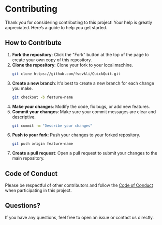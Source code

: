 # Contributing

Thank you for considering contributing to this project! Your help is greatly appreciated. Here’s a guide to help you get started.

## How to Contribute

1. **Fork the repository**: Click the "Fork" button at the top of the page to create your own copy of this repository.
2. **Clone the repository**: Clone your fork to your local machine.
   ```bash
   git clone https://github.com/fsevkli/QuickQuit.git
   ```
3. **Create a new branch**: It's best to create a new branch for each change you make.
   ```bash
   git checkout -b feature-name
   ```
4. **Make your changes**: Modify the code, fix bugs, or add new features.
5. **Commit your changes**: Make sure your commit messages are clear and descriptive.
   ```bash
   git commit -m "Describe your changes"
   ```
6. **Push to your fork**: Push your changes to your forked repository.
   ```bash
   git push origin feature-name
   ```
7. **Create a pull request**: Open a pull request to submit your changes to the main repository.

## Code of Conduct

Please be respectful of other contributors and follow the [Code of Conduct](link-to-code-of-conduct) when participating in this project.

## Questions?

If you have any questions, feel free to open an issue or contact us directly.
